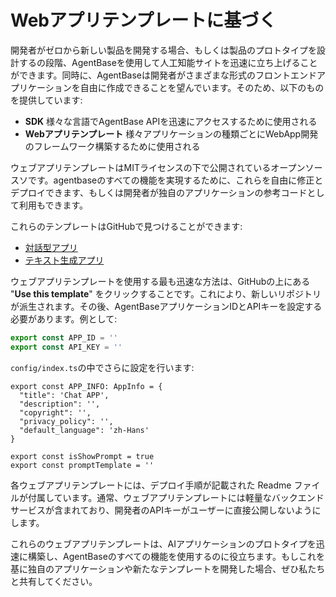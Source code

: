 # Webアプリテンプレートに基づく

開発者がゼロから新しい製品を開発する場合、もしくは製品のプロトタイプを設計するの段階、AgentBaseを使用して人工知能サイトを迅速に立ち上げることができます。同時に、AgentBaseは開発者がさまざまな形式のフロントエンドアプリケーションを自由に作成できることを望んでいます。そのため、以下のものを提供しています:

* **SDK** 様々な言語でAgentBase APIを迅速にアクセスするために使用される
* **Webアプリテンプレート** 様々アプリケーションの種類ごとにWebApp開発のフレームワーク構築するために使用される

ウェブアプリテンプレートはMITライセンスの下で公開されているオープンソースソです。agentbaseのすべての機能を実現するために、これらを自由に修正とデプロイできます、もしくは開発者が独自のアプリケーションの参考コードとして利用もできます。

これらのテンプレートはGitHubで見つけることができます:

* [対話型アプリ](https://github.com/agent-base/webapp-conversation)
* [テキスト生成アプリ](https://github.com/agent-base/webapp-text-generator)

ウェブアプリテンプレートを使用する最も迅速な方法は、GitHubの上にある "**Use this template**" をクリックすることです。これにより、新しいリポジトリが派生されます。その後、AgentBaseアプリケーションIDとAPIキーを設定する必要があります。例として:

```javascript
export const APP_ID = ''
export const API_KEY = ''
```

`config/index.ts`の中でさらに設定を行います:

```
export const APP_INFO: AppInfo = {
  "title": 'Chat APP',
  "description": '',
  "copyright": '',
  "privacy_policy": '',
  "default_language": 'zh-Hans'
}

export const isShowPrompt = true
export const promptTemplate = ''
```

各ウェブアプリテンプレートには、デプロイ手順が記載された Readme ファイルが付属しています。通常、ウェブアプリテンプレートには軽量なバックエンドサービスが含まれており、開発者のAPIキーがユーザーに直接公開しないようにします。

これらのウェブアプリテンプレートは、AIアプリケーションのプロトタイプを迅速に構築し、AgentBaseのすべての機能を使用するのに役立ちます。もしこれを基に独自のアプリケーションや新たなテンプレートを開発した場合、ぜひ私たちと共有してください。
